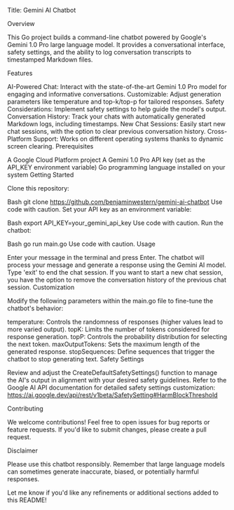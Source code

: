 Title: Gemini AI Chatbot

Overview

This Go project builds a command-line chatbot powered by Google's Gemini 1.0 Pro large language model. It provides a conversational interface, safety settings, and the ability to log conversation transcripts to timestamped Markdown files.

Features

AI-Powered Chat: Interact with the state-of-the-art Gemini 1.0 Pro model for engaging and informative conversations.
Customizable: Adjust generation parameters like temperature and top-k/top-p for tailored responses.
Safety Considerations: Implement safety settings to help guide the model's output.
Conversation History: Track your chats with automatically generated Markdown logs, including timestamps.
New Chat Sessions: Easily start new chat sessions, with the option to clear previous conversation history.
Cross-Platform Support: Works on different operating systems thanks to dynamic screen clearing.
Prerequisites

A Google Cloud Platform project
A Gemini 1.0 Pro API key (set as the API_KEY environment variable)
Go programming language installed on your system
Getting Started

Clone this repository:

Bash
git clone https://github.com/benjaminwestern/gemini-ai-chatbot
Use code with caution.
Set your API key as an environment variable:

Bash
export API_KEY=your_gemini_api_key
Use code with caution.
Run the chatbot:

Bash
go run main.go
Use code with caution.
Usage

Enter your message in the terminal and press Enter.
The chatbot will process your message and generate a response using the Gemini AI model.
Type 'exit' to end the chat session.
If you want to start a new chat session, you have the option to remove the conversation history of the previous chat session.
Customization

Modify the following parameters within the main.go file to fine-tune the chatbot's behavior:

temperature: Controls the randomness of responses (higher values lead to more varied output).
topK: Limits the number of tokens considered for response generation.
topP: Controls the probability distribution for selecting the next token.
maxOutputTokens: Sets the maximum length of the generated response.
stopSequences: Define sequences that trigger the chatbot to stop generating text.
Safety Settings

Review and adjust the CreateDefaultSafetySettings() function to manage the AI's output in alignment with your desired safety guidelines. Refer to the Google AI API documentation for detailed safety settings customization: https://ai.google.dev/api/rest/v1beta/SafetySetting#HarmBlockThreshold

Contributing

We welcome contributions! Feel free to open issues for bug reports or feature requests. If you'd like to submit changes, please create a pull request.

Disclaimer

Please use this chatbot responsibly.  Remember that large language models can sometimes generate inaccurate, biased, or potentially harmful responses.

Let me know if you'd like any refinements or additional sections added to this README!
